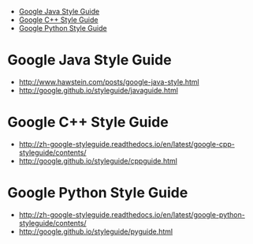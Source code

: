 <!-- GFM-TOC -->
* [Google Java Style Guide](#google-java-style-guide)
* [Google C++ Style Guide](#google-c-style-guide)
* [Google Python Style Guide](#google-python-style-guide)
<!-- GFM-TOC -->


# Google Java Style Guide

- http://www.hawstein.com/posts/google-java-style.html
- http://google.github.io/styleguide/javaguide.html

# Google C++ Style Guide

- http://zh-google-styleguide.readthedocs.io/en/latest/google-cpp-styleguide/contents/
- http://google.github.io/styleguide/cppguide.html

# Google Python Style Guide

- http://zh-google-styleguide.readthedocs.io/en/latest/google-python-styleguide/contents/
- http://google.github.io/styleguide/pyguide.html
